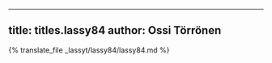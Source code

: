 
---
title: titles.lassy84
author: Ossi Törrönen
---
{% translate_file _lassyt/lassy84/lassy84.md %}